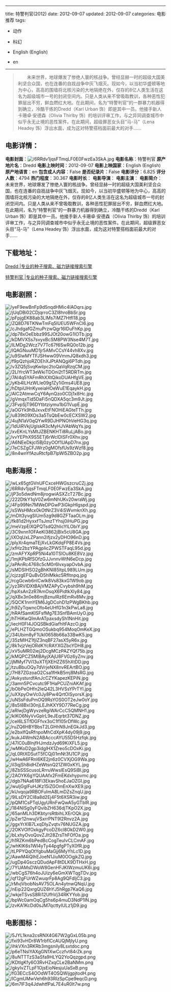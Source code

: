 
---
title: 特警判官(2012)
date: 2012-09-07
updated: 2012-09-07
categories: 电影推荐
tags:
- 动作
- 科幻

- English (English)
- en
---


> 　　未来世界，地球爆发了惨绝人寰的核战争。曾经显赫一时的超级大国美利坚合众国，也在连番的自戕战争中灰飞烟灭。现如今，以当初华盛顿等地为中心，高高的围墙将北核污染的大地隔绝在外，仅存的8亿人类生活在这名为超级城市一号的封闭空间内。只是人类从来不曾吸取教训，各种恶性犯罪层出不穷，鲜血燃红大地。在此期间，名为“特警判官”的一群暴力机器得到确立，冷酷干练的Dredd（Karl Urban 饰）即是其中一员。他接手新人卡珊卓·安德森（Olivia Thirlby 饰）的培训评审工作，与之异同调查城市中似乎永无止境的恶性案件。在此期间，超级罪恶女头目“马-马”（Lena Headey 饰）浮出水面，成为这对特警搭档面前最大的对手……

## **电影详情**：

**电影封面**：<img src="https://image.tmdb.org/t/p/w200/6RRdv1jqsFTmqLF0E0FwzEa3SkA.jpg" alt="/6RRdv1jqsFTmqLF0E0FwzEa3SkA.jpg" title="/6RRdv1jqsFTmqLF0E0FwzEa3SkA.jpg">
**电影名称**：特警判官
**原产地片名**：Dredd
**电影上映时间**：2012-09-07
**电影上映国家**：English (English)
**原产地语言**：en
**包含成人内容**：False
**是否纪录片**：False
**电影评分**：6.825
**评分人数**：4794
**热门程度**：30.367
**电影时长**：
**电影导演**：
**电影主演**：
**电影简介**：　　未来世界，地球爆发了惨绝人寰的核战争。曾经显赫一时的超级大国美利坚合众国，也在连番的自戕战争中灰飞烟灭。现如今，以当初华盛顿等地为中心，高高的围墙将北核污染的大地隔绝在外，仅存的8亿人类生活在这名为超级城市一号的封闭空间内。只是人类从来不曾吸取教训，各种恶性犯罪层出不穷，鲜血燃红大地。在此期间，名为“特警判官”的一群暴力机器得到确立，冷酷干练的Dredd（Karl Urban 饰）即是其中一员。他接手新人卡珊卓·安德森（Olivia Thirlby 饰）的培训评审工作，与之异同调查城市中似乎永无止境的恶性案件。在此期间，超级罪恶女头目“马-马”（Lena Headey 饰）浮出水面，成为这对特警搭档面前最大的对手……

## **下载地址**：
[Dredd |专业的种子搜索、磁力链接搜索引擎](https://movie.amd794.com:2083/?search=Dredd&ordering=&mode=match_phrase&page_size=10&page=1)

[特警判官 |专业的种子搜索、磁力链接搜索引擎](https://movie.amd794.com:2083/?search=%E7%89%B9%E8%AD%A6%E5%88%A4%E5%AE%98&ordering=&mode=match_phrase&page_size=10&page=1)
 

## **电影剧照**：
<img src="https://image.tmdb.org/t/p/original/yeF9ewBnFp9d5nqdHMic4IAOqrs.jpg" alt="/yeF9ewBnFp9d5nqdHMic4IAOqrs.jpg" title="/yeF9ewBnFp9d5nqdHMic4IAOqrs.jpg"><img src="https://image.tmdb.org/t/p/original/jUqDBi02CDjqrroC3Zl8hroBbSr.jpg" alt="/jUqDBi02CDjqrroC3Zl8hroBbSr.jpg" title="/jUqDBi02CDjqrroC3Zl8hroBbSr.jpg"><img src="https://image.tmdb.org/t/p/original/pFpjgEK88ab3LlMs7iMZ7Htfl18.jpg" alt="/pFpjgEK88ab3LlMs7iMZ7Htfl18.jpg" title="/pFpjgEK88ab3LlMs7iMZ7Htfl18.jpg"><img src="https://image.tmdb.org/t/p/original/ZQ8D76TKNwTmFq5IUEU5WFnCl6.jpg" alt="/ZQ8D76TKNwTmFq5IUEU5WFnCl6.jpg" title="/ZQ8D76TKNwTmFq5IUEU5WFnCl6.jpg"><img src="https://image.tmdb.org/t/p/original/cJhdgafGZmuPrzwQgr16lDuFhKp.jpg" alt="/cJhdgafGZmuPrzwQgr16lDuFhKp.jpg" title="/cJhdgafGZmuPrzwQgr16lDuFhKp.jpg"><img src="https://image.tmdb.org/t/p/original/dp78xOeEbbz99SJOt20owG1IOTb.jpg" alt="/dp78xOeEbbz99SJOt20owG1IOTb.jpg" title="/dp78xOeEbbz99SJOt20owG1IOTb.jpg"><img src="https://image.tmdb.org/t/p/original/kDMVXSs7svyxBcSM8PW3Nse4M7T.jpg" alt="/kDMVXSs7svyxBcSM8PW3Nse4M7T.jpg" title="/kDMVXSs7svyxBcSM8PW3Nse4M7T.jpg"><img src="https://image.tmdb.org/t/p/original/lLMDg2Wcz7V7Tc67f6SwRQ0o12b.jpg" alt="/lLMDg2Wcz7V7Tc67f6SwRQ0o12b.jpg" title="/lLMDg2Wcz7V7Tc67f6SwRQ0o12b.jpg"><img src="https://image.tmdb.org/t/p/original/lQAGNuuMD1jr5AMvCCsY44vh8Xv.jpg" alt="/lQAGNuuMD1jr5AMvCCsY44vh8Xv.jpg" title="/lQAGNuuMD1jr5AMvCCsY44vh8Xv.jpg"><img src="https://image.tmdb.org/t/p/original/u9SlwMYTFJSHww09VmmJQ8xdh3.jpg" alt="/u9SlwMYTFJSHww09VmmJQ8xdh3.jpg" title="/u9SlwMYTFJSHww09VmmJQ8xdh3.jpg"><img src="https://image.tmdb.org/t/p/original/f9pQzhjoRZOEhXJPtANQgi6PTdh.jpg" alt="/f9pQzhjoRZOEhXJPtANQgi6PTdh.jpg" title="/f9pQzhjoRZOEhXJPtANQgi6PTdh.jpg"><img src="https://image.tmdb.org/t/p/original/v3ZQ5jSvqKwilpc2toQaVqRzqCM.jpg" alt="/v3ZQ5jSvqKwilpc2toQaVqRzqCM.jpg" title="/v3ZQ5jSvqKwilpc2toQaVqRzqCM.jpg"><img src="https://image.tmdb.org/t/p/original/2LlYrcWT3eWkiTDOni2tT5RDRTm.jpg" alt="/2LlYrcWT3eWkiTDOni2tT5RDRTm.jpg" title="/2LlYrcWT3eWkiTDOni2tT5RDRTm.jpg"><img src="https://image.tmdb.org/t/p/original/7AI4q5YAFmRhXXtQikoDUAHfgVE.jpg" alt="/7AI4q5YAFmRhXXtQikoDUAHfgVE.jpg" title="/7AI4q5YAFmRhXXtQikoDUAHfgVE.jpg"><img src="https://image.tmdb.org/t/p/original/yKb4lLHzWLIe09g1Zy1i0ms4UE8.jpg" alt="/yKb4lLHzWLIe09g1Zy1i0ms4UE8.jpg" title="/yKb4lLHzWLIe09g1Zy1i0ms4UE8.jpg"><img src="https://image.tmdb.org/t/p/original/hDtpiUHnKyxeiaHOeWuE1EqaykH.jpg" alt="/hDtpiUHnKyxeiaHOeWuE1EqaykH.jpg" title="/hDtpiUHnKyxeiaHOeWuE1EqaykH.jpg"><img src="https://image.tmdb.org/t/p/original/AlC2AtmwCqY6AynQzo0CDj1x8Hc.jpg" alt="/AlC2AtmwCqY6AynQzo0CDj1x8Hc.jpg" title="/AlC2AtmwCqY6AynQzo0CDj1x8Hc.jpg"><img src="https://image.tmdb.org/t/p/original/gVmqxTid5DaFi5nQDXA5qc3m9Jt.jpg" alt="/gVmqxTid5DaFi5nQDXA5qc3m9Jt.jpg" title="/gVmqxTid5DaFi5nQDXA5qc3m9Jt.jpg"><img src="https://image.tmdb.org/t/p/original/3FvpSjT96DYtbtziymu1bG1VupE.jpg" alt="/3FvpSjT96DYtbtziymu1bG1VupE.jpg" title="/3FvpSjT96DYtbtziymu1bG1VupE.jpg"><img src="https://image.tmdb.org/t/p/original/aOGYk9hBJxvxEtFNOHiEAGteTTh.jpg" alt="/aOGYk9hBJxvxEtFNOHiEAGteTTh.jpg" title="/aOGYk9hBJxvxEtFNOHiEAGteTTh.jpg"><img src="https://image.tmdb.org/t/p/original/u839t09XOs3a5TsQbEw0cECXSW2.jpg" alt="/u839t09XOs3a5TsQbEw0cECXSW2.jpg" title="/u839t09XOs3a5TsQbEw0cECXSW2.jpg"><img src="https://image.tmdb.org/t/p/original/4ujN1aV0qQYwR9DJHPNOhVeHG3q.jpg" alt="/4ujN1aV0qQYwR9DJHPNOhVeHG3q.jpg" title="/4ujN1aV0qQYwR9DJHPNOhVeHG3q.jpg"><img src="https://image.tmdb.org/t/p/original/1dUiRVkjUglskR3cMyHJVAbWqYs.jpg" alt="/1dUiRVkjUglskR3cMyHJVAbWqYs.jpg" title="/1dUiRVkjUglskR3cMyHJVAbWqYs.jpg"><img src="https://image.tmdb.org/t/p/original/xvEKnLYsMtJZBENKHTi8RuLjABo.jpg" alt="/xvEKnLYsMtJZBENKHTi8RuLjABo.jpg" title="/xvEKnLYsMtJZBENKHTi8RuLjABo.jpg"><img src="https://image.tmdb.org/t/p/original/vvYEPhX9S5ETj6rWclDlSFr0Xhv.jpg" alt="/vvYEPhX9S5ETj6rWclDlSFr0Xhv.jpg" title="/vvYEPhX9S5ETj6rWclDlSFr0Xhv.jpg"><img src="https://image.tmdb.org/t/p/original/A6NEeDkjcI5Bj0zyOOf1UApD7nx.jpg" alt="/A6NEeDkjcI5Bj0zyOOf1UApD7nx.jpg" title="/A6NEeDkjcI5Bj0zyOOf1UApD7nx.jpg"><img src="https://image.tmdb.org/t/p/original/7eCSZgCFJWrz0gMOfsfUs9zWzf8.jpg" alt="/7eCSZgCFJWrz0gMOfsfUs9zWzf8.jpg" title="/7eCSZgCFJWrz0gMOfsfUs9zWzf8.jpg"><img src="https://image.tmdb.org/t/p/original/8n4wnYfAzuRtcfpB7lpWl5ZBO2p.jpg" alt="/8n4wnYfAzuRtcfpB7lpWl5ZBO2p.jpg" title="/8n4wnYfAzuRtcfpB7lpWl5ZBO2p.jpg">

## **电影海报**：
<img src="https://image.tmdb.org/t/p/original/wLx65gtGVnUFCxceHWGszcruCZj.jpg" alt="/wLx65gtGVnUFCxceHWGszcruCZj.jpg" title="/wLx65gtGVnUFCxceHWGszcruCZj.jpg"><img src="https://image.tmdb.org/t/p/original/6RRdv1jqsFTmqLF0E0FwzEa3SkA.jpg" alt="/6RRdv1jqsFTmqLF0E0FwzEa3SkA.jpg" title="/6RRdv1jqsFTmqLF0E0FwzEa3SkA.jpg"><img src="https://image.tmdb.org/t/p/original/jP3o5dwdNm8jrogwiASXZcT27Bc.jpg" alt="/jP3o5dwdNm8jrogwiASXZcT27Bc.jpg" title="/jP3o5dwdNm8jrogwiASXZcT27Bc.jpg"><img src="https://image.tmdb.org/t/p/original/222DtkY1qV0Zw6mNhUKv20wraWj.jpg" alt="/222DtkY1qV0Zw6mNhUKv20wraWj.jpg" title="/222DtkY1qV0Zw6mNhUKv20wraWj.jpg"><img src="https://image.tmdb.org/t/p/original/4Fp99Nn7MWeDPGwP3iGkpHIgspd.jpg" alt="/4Fp99Nn7MWeDPGwP3iGkpHIgspd.jpg" title="/4Fp99Nn7MWeDPGwP3iGkpHIgspd.jpg"><img src="https://image.tmdb.org/t/p/original/sSWsHMcx0kOtNrZ3V4iSWvmknXh.jpg" alt="/sSWsHMcx0kOtNrZ3V4iSWvmknXh.jpg" title="/sSWsHMcx0kOtNrZ3V4iSWvmknXh.jpg"><img src="https://image.tmdb.org/t/p/original/mDlt3yvgSIUm5zg9d8GZFTaaOLm.jpg" alt="/mDlt3yvgSIUm5zg9d8GZFTaaOLm.jpg" title="/mDlt3yvgSIUm5zg9d8GZFTaaOLm.jpg"><img src="https://image.tmdb.org/t/p/original/fk81d2HyxxfTsJmzTYhsj0iHuPG.jpg" alt="/fk81d2HyxxfTsJmzTYhsj0iHuPG.jpg" title="/fk81d2HyxxfTsJmzTYhsj0iHuPG.jpg"><img src="https://image.tmdb.org/t/p/original/meVzpElXQPQTsdQ2hIicYlLObiY.jpg" alt="/meVzpElXQPQTsdQ2hIicYlLObiY.jpg" title="/meVzpElXQPQTsdQ2hIicYlLObiY.jpg"><img src="https://image.tmdb.org/t/p/original/3C9xnn1OFAeKl3862jBlx5cU8GA.jpg" alt="/3C9xnn1OFAeKl3862jBlx5cU8GA.jpg" title="/3C9xnn1OFAeKl3862jBlx5cU8GA.jpg"><img src="https://image.tmdb.org/t/p/original/iXOqUxLZPann2ifjzx2yDHO96nD.jpg" alt="/iXOqUxLZPann2ifjzx2yDHO96nD.jpg" title="/iXOqUxLZPann2ifjzx2yDHO96nD.jpg"><img src="https://image.tmdb.org/t/p/original/plyXr4qmaTEjXvLkGKdqFP8E4Vs.jpg" alt="/plyXr4qmaTEjXvLkGKdqFP8E4Vs.jpg" title="/plyXr4qmaTEjXvLkGKdqFP8E4Vs.jpg"><img src="https://image.tmdb.org/t/p/original/xfHz2bzYPAgpIicZPWSTFaqL95d.jpg" alt="/xfHz2bzYPAgpIicZPWSTFaqL95d.jpg" title="/xfHz2bzYPAgpIicZPWSTFaqL95d.jpg"><img src="https://image.tmdb.org/t/p/original/zmAFYXpRP5Ni4a10TSIOu8KE8Vz.jpg" alt="/zmAFYXpRP5Ni4a10TSIOu8KE8Vz.jpg" title="/zmAFYXpRP5Ni4a10TSIOu8KE8Vz.jpg"><img src="https://image.tmdb.org/t/p/original/1mjKPbRfSOfzGJJvnnvWtN6eDcp.jpg" alt="/1mjKPbRfSOfzGJJvnnvWtN6eDcp.jpg" title="/1mjKPbRfSOfzGJJvnnvWtN6eDcp.jpg"><img src="https://image.tmdb.org/t/p/original/aPAnRc4768c5cM0r6lvxyapOvbA.jpg" alt="/aPAnRc4768c5cM0r6lvxyapOvbA.jpg" title="/aPAnRc4768c5cM0r6lvxyapOvbA.jpg"><img src="https://image.tmdb.org/t/p/original/sMDSIHSO2gBhKNI85ltpL989LUm.jpg" alt="/sMDSIHSO2gBhKNI85ltpL989LUm.jpg" title="/sMDSIHSO2gBhKNI85ltpL989LUm.jpg"><img src="https://image.tmdb.org/t/p/original/cjzzgEFQuBvD5hlMkkc5RfItnpq.jpg" alt="/cjzzgEFQuBvD5hlMkkc5RfItnpq.jpg" title="/cjzzgEFQuBvD5hlMkkc5RfItnpq.jpg"><img src="https://image.tmdb.org/t/p/original/rcgGcwb6nlCwIk8Vs83kxG1W9ob.jpg" alt="/rcgGcwb6nlCwIk8Vs83kxG1W9ob.jpg" title="/rcgGcwb6nlCwIk8Vs83kxG1W9ob.jpg"><img src="https://image.tmdb.org/t/p/original/yz3RVIDXtBAjVMZAPyCvybsh9hM.jpg" alt="/yz3RVIDXtBAjVMZAPyCvybsh9hM.jpg" title="/yz3RVIDXtBAjVMZAPyCvybsh9hM.jpg"><img src="https://image.tmdb.org/t/p/original/hpXsAn2zR7AmOsqX6PidtkXIy84.jpg" alt="/hpXsAn2zR7AmOsqX6PidtkXIy84.jpg" title="/hpXsAn2zR7AmOsqX6PidtkXIy84.jpg"><img src="https://image.tmdb.org/t/p/original/qXBx3n0e86mjBznuIRz6EmRv8Mv.jpg" alt="/qXBx3n0e86mjBznuIRz6EmRv8Mv.jpg" title="/qXBx3n0e86mjBznuIRz6EmRv8Mv.jpg"><img src="https://image.tmdb.org/t/p/original/5QCK1nmYEM6JgDCohD1zPWgBKhb.jpg" alt="/5QCK1nmYEM6JgDCohD1zPWgBKhb.jpg" title="/5QCK1nmYEM6JgDCohD1zPWgBKhb.jpg"><img src="https://image.tmdb.org/t/p/original/h9ZyTqwncOfo4eUHfG1n3kPwLa8.jpg" alt="/h9ZyTqwncOfo4eUHfG1n3kPwLa8.jpg" title="/h9ZyTqwncOfo4eUHfG1n3kPwLa8.jpg"><img src="https://image.tmdb.org/t/p/original/hRAfSamKlSFsfMg7E3SnfBAmUyO.jpg" alt="/hRAfSamKlSFsfMg7E3SnfBAmUyO.jpg" title="/hRAfSamKlSFsfMg7E3SnfBAmUyO.jpg"><img src="https://image.tmdb.org/t/p/original/hTHiKwQImArATpaxsdySh1NnHit.jpg" alt="/hTHiKwQImArATpaxsdySh1NnHit.jpg" title="/hTHiKwQImArATpaxsdySh1NnHit.jpg"><img src="https://image.tmdb.org/t/p/original/iecH0Fl4JOQSBkdGiafhltFAzcO.jpg" alt="/iecH0Fl4JOQSBkdGiafhltFAzcO.jpg" title="/iecH0Fl4JOQSBkdGiafhltFAzcO.jpg"><img src="https://image.tmdb.org/t/p/original/ePLHZTGQmoOSukbq954MoqOmKeX.jpg" alt="/ePLHZTGQmoOSukbq954MoqOmKeX.jpg" title="/ePLHZTGQmoOSukbq954MoqOmKeX.jpg"><img src="https://image.tmdb.org/t/p/original/34Ubim8yF1Ukl0658b66a33BwK5.jpg" alt="/34Ubim8yF1Ukl0658b66a33BwK5.jpg" title="/34Ubim8yF1Ukl0658b66a33BwK5.jpg"><img src="https://image.tmdb.org/t/p/original/35zMlHZ1fjlZ3nqBF27asX5yR6x.jpg" alt="/35zMlHZ1fjlZ3nqBF27asX5yR6x.jpg" title="/35zMlHZ1fjlZ3nqBF27asX5yR6x.jpg"><img src="https://image.tmdb.org/t/p/original/8k1vjzVejORdKYcRAYXGZbcYDH8.jpg" alt="/8k1vjzVejORdKYcRAYXGZbcYDH8.jpg" title="/8k1vjzVejORdKYcRAYXGZbcYDH8.jpg"><img src="https://image.tmdb.org/t/p/original/xV5uMR02iej2DcgMCzPAZYQf75b.jpg" alt="/xV5uMR02iej2DcgMCzPAZYQf75b.jpg" title="/xV5uMR02iej2DcgMCzPAZYQf75b.jpg"><img src="https://image.tmdb.org/t/p/original/kMQPCZ5MlBAyjXAjU8FVGz6yZnv.jpg" alt="/kMQPCZ5MlBAyjXAjU8FVGz6yZnv.jpg" title="/kMQPCZ5MlBAyjXAjU8FVGz6yZnv.jpg"><img src="https://image.tmdb.org/t/p/original/jMMyf7Vi13uXTfjXEHZZ65hXtDD.jpg" alt="/jMMyf7Vi13uXTfjXEHZZ65hXtDD.jpg" title="/jMMyf7Vi13uXTfjXEHZZ65hXtDD.jpg"><img src="https://image.tmdb.org/t/p/original/tzuBbuOQy7dVrjeNX8nvREArtBO.jpg" alt="/tzuBbuOQy7dVrjeNX8nvREArtBO.jpg" title="/tzuBbuOQy7dVrjeNX8nvREArtBO.jpg"><img src="https://image.tmdb.org/t/p/original/7H87ZGzoaO2Csa1fHkB5mj8MsRG.jpg" alt="/7H87ZGzoaO2Csa1fHkB5mj8MsRG.jpg" title="/7H87ZGzoaO2Csa1fHkB5mj8MsRG.jpg"><img src="https://image.tmdb.org/t/p/original/AvkysturdfAnJcCZYKapezKEPiN.jpg" alt="/AvkysturdfAnJcCZYKapezKEPiN.jpg" title="/AvkysturdfAnJcCZYKapezKEPiN.jpg"><img src="https://image.tmdb.org/t/p/original/3amn5PCvcutc9F1HaPCUZniAKAf.jpg" alt="/3amn5PCvcutc9F1HaPCUZniAKAf.jpg" title="/3amn5PCvcutc9F1HaPCUZniAKAf.jpg"><img src="https://image.tmdb.org/t/p/original/bObPeOHfn2leQ42L3HVSsYPrTYl.jpg" alt="/bObPeOHfn2leQ42L3HVSsYPrTYl.jpg" title="/bObPeOHfn2leQ42L3HVSsYPrTYl.jpg"><img src="https://image.tmdb.org/t/p/original/uXXpyOwVc0Jy8Pw4QrtOISyorsX.jpg" alt="/uXXpyOwVc0Jy8Pw4QrtOISyorsX.jpg" title="/uXXpyOwVc0Jy8Pw4QrtOISyorsX.jpg"><img src="https://image.tmdb.org/t/p/original/uNSsFduPmOQ9RsYOS0OT2eJw0oY.jpg" alt="/uNSsFduPmOQ9RsYOS0OT2eJw0oY.jpg" title="/uNSsFduPmOQ9RsYOS0OT2eJw0oY.jpg"><img src="https://image.tmdb.org/t/p/original/8s5I8BxI30njLEJhKXY9D77ReCg.jpg" alt="/8s5I8BxI30njLEJhKXY9D77ReCg.jpg" title="/8s5I8BxI30njLEJhKXY9D77ReCg.jpg"><img src="https://image.tmdb.org/t/p/original/aRlwjDgWyvzeRgiWArCcC5QMNH1.jpg" alt="/aRlwjDgWyvzeRgiWArCcC5QMNH1.jpg" title="/aRlwjDgWyvzeRgiWArCcC5QMNH1.jpg"><img src="https://image.tmdb.org/t/p/original/kIKO6NyVvGplrL9eJEqrbt37DNZ.jpg" alt="/kIKO6NyVvGplrL9eJEqrbt37DNZ.jpg" title="/kIKO6NyVvGplrL9eJEqrbt37DNZ.jpg"><img src="https://image.tmdb.org/t/p/original/ceI6LSTfDGFfvx3oC1f105rDfWc.jpg" alt="/ceI6LSTfDGFfvx3oC1f105rDfWc.jpg" title="/ceI6LSTfDGFfvx3oC1f105rDfWc.jpg"><img src="https://image.tmdb.org/t/p/original/ruZQ6HBYBbsT2LGHhN9JnEGkJd3.jpg" alt="/ruZQ6HBYBbsT2LGHhN9JnEGkJd3.jpg" title="/ruZQ6HBYBbsT2LGHhN9JnEGkJd3.jpg"><img src="https://image.tmdb.org/t/p/original/e2bxlfQsRfnpoMhCdXpK4dy09j9.jpg" alt="/e2bxlfQsRfnpoMhCdXpK4dy09j9.jpg" title="/e2bxlfQsRfnpoMhCdXpK4dy09j9.jpg"><img src="https://image.tmdb.org/t/p/original/kukJ4WmN2ABAcccAYU55D5Hzfqk.jpg" alt="/kukJ4WmN2ABAcccAYU55D5Hzfqk.jpg" title="/kukJ4WmN2ABAcccAYU55D5Hzfqk.jpg"><img src="https://image.tmdb.org/t/p/original/47lC0uBInjfHJmdzJyd69KiXFL5.jpg" alt="/47lC0uBInjfHJmdzJyd69KiXFL5.jpg" title="/47lC0uBInjfHJmdzJyd69KiXFL5.jpg"><img src="https://image.tmdb.org/t/p/original/wMKoD2gp3idglHX1Zreo5cDOxKi.jpg" alt="/wMKoD2gp3idglHX1Zreo5cDOxKi.jpg" title="/wMKoD2gp3idglHX1Zreo5cDOxKi.jpg"><img src="https://image.tmdb.org/t/p/original/qL0RtXDSutT5fCQj01mNt3fJ1CP.jpg" alt="/qL0RtXDSutT5fCQj01mNt3fJ1CP.jpg" title="/qL0RtXDSutT5fCQj01mNt3fJ1CP.jpg"><img src="https://image.tmdb.org/t/p/original/wHwA6FRnI6KE2jn6z0CVXjOG9Wa.jpg" alt="/wHwA6FRnI6KE2jn6z0CVXjOG9Wa.jpg" title="/wHwA6FRnI6KE2jn6z0CVXjOG9Wa.jpg"><img src="https://image.tmdb.org/t/p/original/il3qjSh8idHZeWtsnQ21ZW0xKYL.jpg" alt="/il3qjSh8idHZeWtsnQ21ZW0xKYL.jpg" title="/il3qjSh8idHZeWtsnQ21ZW0xKYL.jpg"><img src="https://image.tmdb.org/t/p/original/8ZbSSScusoLRrruWwslEsQ9SiBI.jpg" alt="/8ZbSSScusoLRrruWwslEsQ9SiBI.jpg" title="/8ZbSSScusoLRrruWwslEsQ9SiBI.jpg"><img src="https://image.tmdb.org/t/p/original/2AOYK6gYQUAAfx2FmEKdxhypvmc.jpg" alt="/2AOYK6gYQUAAfx2FmEKdxhypvmc.jpg" title="/2AOYK6gYQUAAfx2FmEKdxhypvmc.jpg"><img src="https://image.tmdb.org/t/p/original/dgb7NAa618Fi3EkavShoEJaOZGI.jpg" alt="/dgb7NAa618Fi3EkavShoEJaOZGI.jpg" title="/dgb7NAa618Fi3EkavShoEJaOZGI.jpg"><img src="https://image.tmdb.org/t/p/original/wuljGglFuHJKz15iZGOmEnXwXE9.jpg" alt="/wuljGglFuHJKz15iZGOmEnXwXE9.jpg" title="/wuljGglFuHJKz15iZGOmEnXwXE9.jpg"><img src="https://image.tmdb.org/t/p/original/kUvqoja9RBOFulmA8LmDZsZnqU.jpg" alt="/kUvqoja9RBOFulmA8LmDZsZnqU.jpg" title="/kUvqoja9RBOFulmA8LmDZsZnqU.jpg"><img src="https://image.tmdb.org/t/p/original/9lLsDY2CI8a8d2Ej4F5t6XSR3iw.jpg" alt="/9lLsDY2CI8a8d2Ej4F5t6XSR3iw.jpg" title="/9lLsDY2CI8a8d2Ej4F5t6XSR3iw.jpg"><img src="https://image.tmdb.org/t/p/original/pQM1CsPTqUgyURnFwQwA5yGTblR.jpg" alt="/pQM1CsPTqUgyURnFwQwA5yGTblR.jpg" title="/pQM1CsPTqUgyURnFwQwA5yGTblR.jpg"><img src="https://image.tmdb.org/t/p/original/184NlSg0yFQvibZH636djTKpO2X.jpg" alt="/184NlSg0yFQvibZH636djTKpO2X.jpg" title="/184NlSg0yFQvibZH636djTKpO2X.jpg"><img src="https://image.tmdb.org/t/p/original/65anMLh3DKbtyrsRtbihLXErOQk.jpg" alt="/65anMLh3DKbtyrsRtbihLXErOQk.jpg" title="/65anMLh3DKbtyrsRtbihLXErOQk.jpg"><img src="https://image.tmdb.org/t/p/original/pZer12nwujVSxrrPNT9l2Rnvz2A.jpg" alt="/pZer12nwujVSxrrPNT9l2Rnvz2A.jpg" title="/pZer12nwujVSxrrPNT9l2Rnvz2A.jpg"><img src="https://image.tmdb.org/t/p/original/ggxYrXlB7LxqDlyZvqtv76NUGZA.jpg" alt="/ggxYrXlB7LxqDlyZvqtv76NUGZA.jpg" title="/ggxYrXlB7LxqDlyZvqtv76NUGZA.jpg"><img src="https://image.tmdb.org/t/p/original/2OKVOlfOxkgyPcoDZ6cl8OkD2W0.jpg" alt="/2OKVOlfOxkgyPcoDZ6cl8OkD2W0.jpg" title="/2OKVOlfOxkgyPcoDZ6cl8OkD2W0.jpg"><img src="https://image.tmdb.org/t/p/original/bLxhyOvoQovZJlt28ZrsThFOfOa.jpg" alt="/bLxhyOvoQovZJlt28ZrsThFOfOa.jpg" title="/bLxhyOvoQovZJlt28ZrsThFOfOa.jpg"><img src="https://image.tmdb.org/t/p/original/h1RZKm6bPedBcCogTeuIvCLCmAF.jpg" alt="/h1RZKm6bPedBcCogTeuIvCLCmAF.jpg" title="/h1RZKm6bPedBcCogTeuIvCLCmAF.jpg"><img src="https://image.tmdb.org/t/p/original/whKlK6s1WI4yTy44pgfgPTyX0fR.jpg" alt="/whKlK6s1WI4yTy44pgfgPTyX0fR.jpg" title="/whKlK6s1WI4yTy44pgfgPTyX0fR.jpg"><img src="https://image.tmdb.org/t/p/original/tLPPYQqOtYgbuMaGjj6MyYhLc1D.jpg" alt="/tLPPYQqOtYgbuMaGjj6MyYhLc1D.jpg" title="/tLPPYQqOtYgbuMaGjj6MyYhLc1D.jpg"><img src="https://image.tmdb.org/t/p/original/AawM4iQlhEJoeN1JiuM0OOgjkZQ.jpg" alt="/AawM4iQlhEJoeN1JiuM0OOgjkZQ.jpg" title="/AawM4iQlhEJoeN1JiuM0OOgjkZQ.jpg"><img src="https://image.tmdb.org/t/p/original/ugDp4GsczQDudApF8tDLK9DTHxH.jpg" alt="/ugDp4GsczQDudApF8tDLK9DTHxH.jpg" title="/ugDp4GsczQDudApF8tDLK9DTHxH.jpg"><img src="https://image.tmdb.org/t/p/original/7YUAMsDWoW8GenHFJKIWzmuUK6i.jpg" alt="/7YUAMsDWoW8GenHFJKIWzmuUK6i.jpg" title="/7YUAMsDWoW8GenHFJKIWzmuUK6i.jpg"><img src="https://image.tmdb.org/t/p/original/wbCgS76h4oJUizy6eGmXWTqgTDv.jpg" alt="/wbCgS76h4oJUizy6eGmXWTqgTDv.jpg" title="/wbCgS76h4oJUizy6eGmXWTqgTDv.jpg"><img src="https://image.tmdb.org/t/p/original/qf12gFUrWZwuqrFp8Ag9QFdIjC3.jpg" alt="/qf12gFUrWZwuqrFp8Ag9QFdIjC3.jpg" title="/qf12gFUrWZwuqrFp8Ag9QFdIjC3.jpg"><img src="https://image.tmdb.org/t/p/original/rMvjVbobNsAV75OLAn4ytnwQNqU.jpg" alt="/rMvjVbobNsAV75OLAn4ytnwQNqU.jpg" title="/rMvjVbobNsAV75OLAn4ytnwQNqU.jpg"><img src="https://image.tmdb.org/t/p/original/nEip22QxrgQUZ6hYJ5hRgp7KaQ6.jpg" alt="/nEip22QxrgQUZ6hYJ5hRgp7KaQ6.jpg" title="/nEip22QxrgQUZ6hYJ5hRgp7KaQ6.jpg"><img src="https://image.tmdb.org/t/p/original/wkjeTSvsS8Ri12UfhVj34RKYYob.jpg" alt="/wkjeTSvsS8Ri12UfhVj34RKYYob.jpg" title="/wkjeTSvsS8Ri12UfhVj34RKYYob.jpg"><img src="https://image.tmdb.org/t/p/original/bpWc0amOqCg5hs6p4muD3NdP1lN.jpg" alt="/bpWc0amOqCg5hs6p4muD3NdP1lN.jpg" title="/bpWc0amOqCg5hs6p4muD3NdP1lN.jpg"><img src="https://image.tmdb.org/t/p/original/zvKA1KcDd0sJM7qcttyIULz1jD9.jpg" alt="/zvKA1KcDd0sJM7qcttyIULz1jD9.jpg" title="/zvKA1KcDd0sJM7qcttyIULz1jD9.jpg">

## **电影图标**：
<img src="https://image.tmdb.org/t/p/original/5JYL1kna2csRNX4G67W2gGxL05b.png" alt="/5JYL1kna2csRNX4G67W2gGxL05b.png" title="/5JYL1kna2csRNX4G67W2gGxL05b.png"><img src="https://image.tmdb.org/t/p/original/fxi93vHDr8W1rbflCcAUQjMjIyU.png" alt="/fxi93vHDr8W1rbflCcAUQjMjIyU.png" title="/fxi93vHDr8W1rbflCcAUQjMjIyU.png"><img src="https://image.tmdb.org/t/p/original/ihkVXn3RKRb3mgsnily8Lsxtdoc.png" alt="/ihkVXn3RKRb3mgsnily8Lsxtdoc.png" title="/ihkVXn3RKRb3mgsnily8Lsxtdoc.png"><img src="https://image.tmdb.org/t/p/original/p6eTNslYAXgGN1XwCczfvt84rZk.png" alt="/p6eTNslYAXgGN1XwCczfvt84rZk.png" title="/p6eTNslYAXgGN1XwCczfvt84rZk.png"><img src="https://image.tmdb.org/t/p/original/8uNTTTzS3aSfa9HLYQ2YoQqzgpd.png" alt="/8uNTTTzS3aSfa9HLYQ2YoQqzgpd.png" title="/8uNTTTzS3aSfa9HLYQ2YoQqzgpd.png"><img src="https://image.tmdb.org/t/p/original/KDtlgKfy6O3RvHZxqCLe2BaNMm.png" alt="/KDtlgKfy6O3RvHZxqCLe2BaNMm.png" title="/KDtlgKfy6O3RvHZxqCLe2BaNMm.png"><img src="https://image.tmdb.org/t/p/original/gkyIvZTLpF1OjsEioNesjuUaSxB.png" alt="/gkyIvZTLpF1OjsEioNesjuUaSxB.png" title="/gkyIvZTLpF1OjsEioNesjuUaSxB.png"><img src="https://image.tmdb.org/t/p/original/fG3ECcS4OOdWT4OSQWijgpjtodH.png" alt="/fG3ECcS4OOdWT4OSQWijgpjtodH.png" title="/fG3ECcS4OOdWT4OSQWijgpjtodH.png"><img src="https://image.tmdb.org/t/p/original/lCgmUMwVeh6h93RIzSpCpe9eqcD.png" alt="/lCgmUMwVeh6h93RIzSpCpe9eqcD.png" title="/lCgmUMwVeh6h93RIzSpCpe9eqcD.png"><img src="https://image.tmdb.org/t/p/original/6m7lF3q4JdwhtfPaL7E4uR0lt7w.png" alt="/6m7lF3q4JdwhtfPaL7E4uR0lt7w.png" title="/6m7lF3q4JdwhtfPaL7E4uR0lt7w.png">
